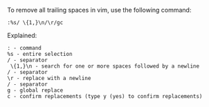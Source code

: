 To remove all trailing spaces in vim, use the following command:
```
:%s/ \{1,}\n/\r/gc
```
Explained:
```
: - command
%s - entire selection
/ - separator
 \{1,}\n - search for one or more spaces followed by a newline
/ - separator
\r - replace with a newline
/ - separator
g - global replace
c - confirm replacements (type y (yes) to confirm replacements)
```